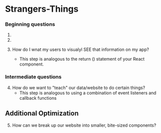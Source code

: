 # Strangers-Things

### Beginning questions
1)

2)

3) How do I wnat my users to visualyl SEE that information on my app?
    - This step is analogous to the return () statement of your React component.




### Intermediate questions
4) How do we want to "teach" our data/website to do certain things?
    - This step is analogous to using a combination of event listeners and callback functions

## Additional Optimization
5) How can we break up our website into smaller, bite-sized components?